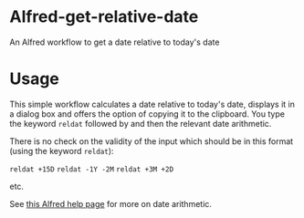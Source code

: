 # Alfred-get-relative-date
An Alfred workflow to get a date relative to today's date
# Usage

This simple workflow calculates a date relative to today's date, displays it in a dialog box and offers the option of copying it to the clipboard. You type the keyword `reldat` followed by <space> and then the relevant date arithmetic.

There is no check on the validity of the input which should be in this format (using the keyword `reldat`):

`reldat +15D`
`reldat -1Y -2M`
`reldat +3M +2D`

etc.

See [this Alfred help page](https://www.alfredapp.com/help/workflows/advanced/placeholders/) for more on date arithmetic.
